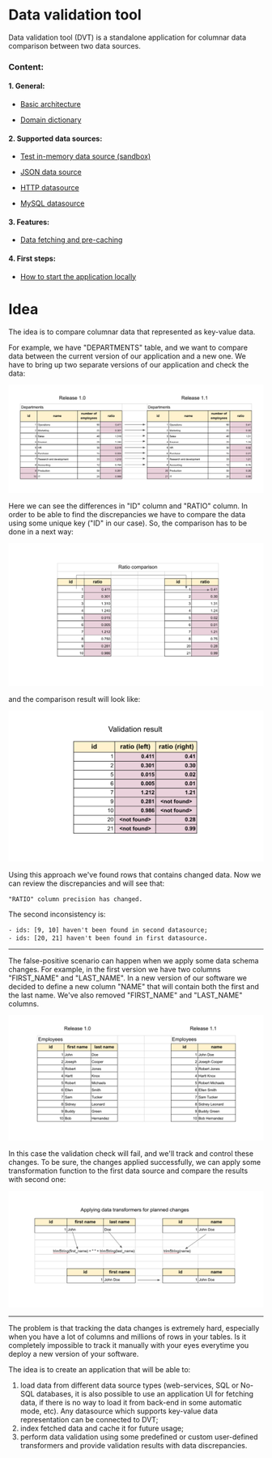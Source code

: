 # Data validation tool

Data validation tool (DVT) is a standalone application for columnar data comparison between two data sources.

### Content: 

#### 1. General:
   
- [Basic architecture](/docs/general_basic_architecture.md)

- [Domain dictionary](/docs/general_domain_dictionary.md)

#### 2. Supported data sources:

- [Test in-memory data source (sandbox)](/docs/supported_data_sources_test_in_memory_data_source.md)

- [JSON data source](/docs/supported_data_sources_json_data_source.md)

- [HTTP datasource](/docs/supported_data_sources_http_data_source.md)

- [MySQL datasource](/docs/supported_data_sources_mysql_data_source.md)

#### 3. Features:

- [Data fetching and pre-caching](/docs/features_data_fetching_and_caching.md)

#### 4. First steps:

- [How to start the application locally](/docs/first_steps_how_to_start_the_application_locally.md)


# Idea
 
The idea is to compare columnar data that represented as key-value data.

For example, we have "DEPARTMENTS" table, and we want to compare data between the current version of our application and a new one.
We have to bring up two separate versions of our application and check the data:
 
 ![](docs/img/pic-1.png) 
 
Here we can see the differences in "ID" column and "RATIO" column. In order to be able to find the discrepancies
we have to compare the data using some unique key ("ID" in our case). 
So, the comparison has to be done in a next way:

![](docs/img/pic-2.png) 

and the comparison result will look like:

![](docs/img/pic-3.png)

Using this approach we've found rows that contains changed data. Now we can review
the discrepancies and will see that:
 
    "RATIO" column precision has changed.
 
The second inconsistency is:
    
    - ids: [9, 10] haven't been found in second datasource;
    - ids: [20, 21] haven't been found in first datasource. 

---

The false-positive scenario can happen when we apply some data schema changes.
For example, in the first version we have two columns "FIRST_NAME" and "LAST_NAME". In a new version of our software 
we decided to define a new column "NAME" that will contain both the first and the last name. We've also removed "FIRST_NAME" and "LAST_NAME" columns. 

![](docs/img/pic-4.png)

In this case the validation check will fail, and we'll track and control these changes. To be sure, the changes applied successfully, 
we can apply some transformation function to the first data source and compare the results with second one:

![](docs/img/pic-5.png)

---

The problem is that tracking the data changes is extremely hard, especially when you have a lot of columns and millions of rows in your tables. 
Is it completely impossible to track it manually with your eyes everytime you deploy a new version of your software.


The idea is to create an application that will be able to:
 1. load data from different data source types (web-services, SQL or No-SQL databases, it is also possible to use an application UI for 
 fetching data, if there is no way to load it from back-end in some automatic mode, etc). Any datasource which supports key-value data representation 
 can be connected to DVT;
 2. index fetched data and cache it for future usage;
 3. perform data validation using some predefined or custom user-defined transformers and provide validation results with data discrepancies.